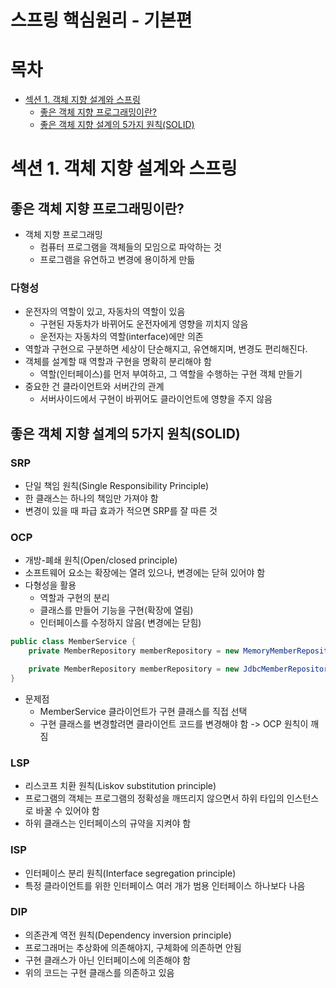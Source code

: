 # 스프링 핵심원리 - 기본편
# 목차
- [섹션 1. 객체 지향 설계와 스프링](#섹션-1-객체-지향-설계와-스프링)
    - [좋은 객체 지향 프로그래밍이란?](#좋은-객체-지향-프로그래밍이란)
    - [좋은 객체 지향 설계의 5가지 원칙(SOLID)](#좋은-객체-지향-설계의-5가지-원칙solid)
# 섹션 1. 객체 지향 설계와 스프링
## 좋은 객체 지향 프로그래밍이란?
- 객체 지향 프로그래밍
    - 컴퓨터 프로그램을 객체들의 모임으로 파악하는 것
    - 프로그램을 유연하고 변경에 용이하게 만듦
### 다형성
- 운전자의 역할이 있고, 자동차의 역할이 있음
    - 구현된 자동차가 바뀌어도 운전자에게 영향을 끼치지 않음
    - 운전자는 자동차의 역할(interface)에만 의존
- 역할과 구현으로 구분하면 세상이 단순해지고, 유연해지며, 변경도 편리해진다.
- 객체를 설계할 때 역할과 구현을 명확히 분리해야 함
    - 역할(인터페이스)를 먼저 부여하고, 그 역할을 수행하는 구현 객체 만들기
- 중요한 건 클라이언트와 서버간의 관계
    - 서버사이드에서 구현이 바뀌어도 클라이언트에 영향을 주지 않음
## 좋은 객체 지향 설계의 5가지 원칙(SOLID)
### SRP
- 단일 책임 원칙(Single Responsibility Principle)
- 한 클래스는 하나의 책임만 가져야 함
- 변경이 있을 때 파급 효과가 적으면 SRP를 잘 따른 것
### OCP
- 개방-폐쇄 원칙(Open/closed principle)
- 소프트웨어 요소는 확장에는 열려 있으나, 변경에는 닫혀 있어야 함
- 다형성을 활용
    - 역할과 구현의 분리
    - 클래스를 만들어 기능을 구현(확장에 열림)
    - 인터페이스를 수정하지 않음(
    변경에는 닫힘)
```java
public class MemberService {
    private MemberRepository memberRepository = new MemoryMemberRepository();

    private MemberRepository memberRepository = new JdbcMemberRepository();
}
```
- 문제점
    - MemberService 클라이언트가 구현 클래스를 직접 선택
    - 구현 클래스를 변경할려면 클라이언트 코드를 변경해야 함 -> OCP 원칙이 깨짐
### LSP
- 리스코프 치환 원칙(Liskov substitution principle)
- 프로그램의 객체는 프로그램의 정확성을 깨뜨리지 않으면서 하위 타입의 인스턴스로 바꿀 수 있어야 함
- 하위 클래스는 인터페이스의 규약을 지켜야 함
### ISP
- 인터페이스 분리 원칙(Interface segregation principle)
- 특정 클라이언트를 위한 인터페이스 여러 개가 범용 인터페이스 하나보다 나음
### DIP
- 의존관계 역전 원칙(Dependency inversion principle)
- 프로그래머는 추상화에 의존해야지, 구체화에 의존하면 안됨
- 구현 클래스가 아닌 인터페이스에 의존해야 함
- 위의 코드는 구현 클래스를 의존하고 있음

